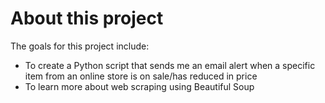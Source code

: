 # About this project  
The goals for this project include:  
- To create a Python script that sends me an email alert when a specific item from an online store is on sale/has reduced in price
- To learn more about web scraping using Beautiful Soup
